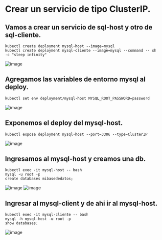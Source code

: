 # Crear un servicio de tipo ClusterIP.
## Vamos a crear un servicio de sql-host y otro de sql-cliente.
```
kubectl create deployment mysql-host --image=mysql
kubectl create deployment mysql-cliente --image=mysql --command -- sh -c "sleep infinity"
```
![image](https://github.com/user-attachments/assets/8820666b-33c1-48b1-9194-e6833850ae58)

## Agregamos las variables de entorno mysql al deploy.
```
kubectl set env deployment/mysql-host MYSQL_ROOT_PASSWORD=password
```
![image](https://github.com/user-attachments/assets/427fa7a2-963d-42aa-806f-29080f6fe630)

## Exponemos el deploy del mysql-host.
```
kubectl expose deployment mysql-host --port=3306 --type=ClusterIP
```
![image](https://github.com/user-attachments/assets/0fa3862e-b089-4f03-8196-92a1c2631976)

## Ingresamos al mysql-host y creamos una db.
```
kubectl exec -it mysql-host -- bash
mysql -u root -p
create databases mibasededatos;
```
![image](https://github.com/user-attachments/assets/d44723c8-1b28-4a2c-a653-702ee8810d13)
![image](https://github.com/user-attachments/assets/598a2caf-e830-4773-9dd5-95334d674088)

## Ingresar al mysql-client y de ahi ir al mysql-host.
```
kubectl exec -it mysql-cliente -- bash
mysql -h mysql-host -u root -p
show databases;
```
![image](https://github.com/user-attachments/assets/1aacb1bc-9b0f-4a44-95eb-e1a797955cb5)
